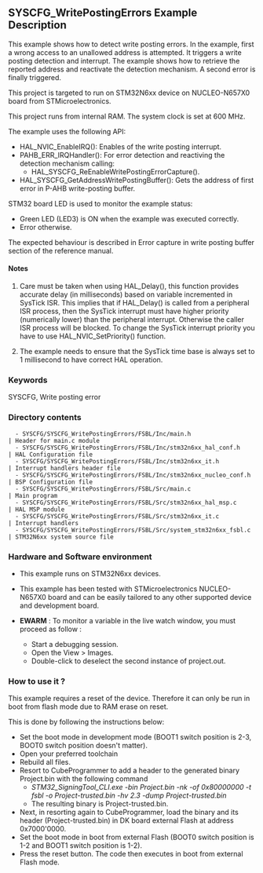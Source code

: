 ## <b>SYSCFG_WritePostingErrors Example Description</b>

This example shows how to detect write posting errors.
In the example, first a wrong access to an unallowed address is attempted. It triggers a write posting detection and interrupt.
The example shows how to retrieve the reported address and reactivate the detection mechanism.
A second error is finally triggered.

This project is targeted to run on STM32N6xx device on NUCLEO-N657X0 board from STMicroelectronics.

This project runs from internal RAM. The system clock is set at 600 MHz.

The example uses the following API:

  - HAL_NVIC_EnableIRQ():  Enables of the write posting interrupt.
  - PAHB_ERR_IRQHandler(): For error detection and reactiving the detection mechanism calling:
    - HAL_SYSCFG_ReEnableWritePostingErrorCapture().
  - HAL_SYSCFG_GetAddressWritePostingBuffer(): Gets the address of first error in P-AHB write-posting buffer.

STM32 board LED is used to monitor the example status:

  - Green LED (LED3) is ON when the example was executed correctly.
  - Error otherwise.

The expected behaviour is described in Error capture in write posting buffer section of the reference manual.

#### <b>Notes</b>

 1. Care must be taken when using HAL_Delay(), this function provides accurate delay (in milliseconds)
    based on variable incremented in SysTick ISR. This implies that if HAL_Delay() is called from
    a peripheral ISR process, then the SysTick interrupt must have higher priority (numerically lower)
    than the peripheral interrupt. Otherwise the caller ISR process will be blocked.
    To change the SysTick interrupt priority you have to use HAL_NVIC_SetPriority() function.

 2. The example needs to ensure that the SysTick time base is always set to 1 millisecond
    to have correct HAL operation.


### <b>Keywords</b>

  SYSCFG, Write posting error

### <b>Directory contents</b>

      - SYSCFG/SYSCFG_WritePostingErrors/FSBL/Inc/main.h                   | Header for main.c module
      - SYSCFG/SYSCFG_WritePostingErrors/FSBL/Inc/stm32n6xx_hal_conf.h     | HAL Configuration file
      - SYSCFG/SYSCFG_WritePostingErrors/FSBL/Inc/stm32n6xx_it.h           | Interrupt handlers header file
      - SYSCFG/SYSCFG_WritePostingErrors/FSBL/Inc/stm32n6xx_nucleo_conf.h  | BSP Configuration file
      - SYSCFG/SYSCFG_WritePostingErrors/FSBL/Src/main.c                   | Main program
      - SYSCFG/SYSCFG_WritePostingErrors/FSBL/Src/stm32n6xx_hal_msp.c      | HAL MSP module
      - SYSCFG/SYSCFG_WritePostingErrors/FSBL/Src/stm32n6xx_it.c           | Interrupt handlers
      - SYSCFG/SYSCFG_WritePostingErrors/FSBL/Src/system_stm32n6xx_fsbl.c  | STM32N6xx system source file

### <b>Hardware and Software environment</b>

  - This example runs on STM32N6xx devices.

  - This example has been tested with STMicroelectronics NUCLEO-N657X0
    board and can be easily tailored to any other supported device
    and development board.

  - **EWARM** : To monitor a variable in the live watch window, you must proceed as follow :
    - Start a debugging session.
    - Open the View > Images.
    - Double-click to deselect the second instance of project.out. 

### <b>How to use it ?</b>
 This example requires a reset of the device. Therefore it can only be run in boot from flash mode due to RAM erase on reset.

 This is done by following the instructions below:

 - Set the boot mode in development mode (BOOT1 switch position is 2-3, BOOT0 switch position doesn't matter).
 - Open your preferred toolchain
 - Rebuild all files.
 - Resort to CubeProgrammer to add a header to the generated binary Project.bin with the following command
   - *STM32_SigningTool_CLI.exe -bin Project.bin -nk -of 0x80000000 -t fsbl -o Project-trusted.bin -hv 2.3 -dump Project-trusted.bin*
   - The resulting binary is Project-trusted.bin.
 - Next, in resorting again to CubeProgrammer, load the binary and its header (Project-trusted.bin) in DK board external Flash at address 0x7000'0000.
 - Set the boot mode in boot from external Flash (BOOT0 switch position is 1-2 and BOOT1 switch position is 1-2).
 - Press the reset button. The code then executes in boot from external Flash mode.

